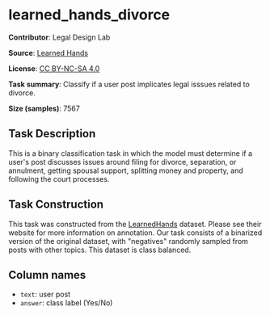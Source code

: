 # learned_hands_divorce

**Contributor**: Legal Design Lab

**Source**: [Learned Hands](https://spot.suffolklitlab.org/data/#learnedhands)

**License**: [CC BY-NC-SA 4.0](https://creativecommons.org/licenses/by-nc-sa/4.0/)

**Task summary**: Classify if a user post implicates legal isssues related to divorce.

**Size (samples)**: 7567

## Task Description

This is a binary classification task in which the model must determine if a user's post discusses issues around filing for divorce, separation, or annulment, getting spousal support, splitting money and property, and following the court processes.

## Task Construction

This task was constructed from the [LearnedHands](https://suffolklitlab.org/) dataset. Please see their website for more information on annotation. Our task consists of a binarized version of the original dataset, with "negatives" randomly sampled from posts with other topics. This dataset is class balanced.


## Column names

- `text`: user post
- `answer`: class label (Yes/No)